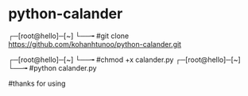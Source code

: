 # python-calander

┌─[root@hello]─[~]
└──╼ #git clone https://github.com/kohanhtunoo/python-calander.git

┌─[root@hello]─[~]
└──╼ #chmod +x calander.py
┌─[root@hello]─[~]
└──╼ #python calander.py


#thanks for using
